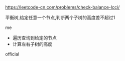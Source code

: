 https://leetcode-cn.com/problems/check-balance-lcci/

平衡树,给定任意一个节点,判断两个子树的高度差不超过1

me
- 遍历查询到给定的节点
- 计算左右子树的高度

official
